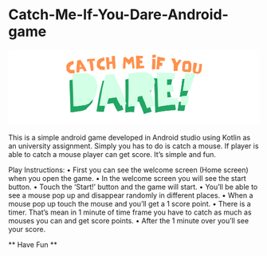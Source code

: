 # Catch-Me-If-You-Dare-Android-game


![game logo](https://github.com/savishkadilshan/Catch-Me-If-You-Dare-Android-game/blob/main/app/src/main/res/drawable/logo.png)


This is a simple android game developed in Android studio using Kotlin as an university assignment. Simply you has to do is catch a mouse. If player is able to catch a mouse player can get score. It’s simple and fun.

Play Instructions: 
•	First you can see the welcome screen (Home screen) when you open the game.
•	In the welcome screen you will see the start button.
•	Touch the ‘Start!’ button and the game will start.
•	You’ll be able to see a mouse pop up and disappear randomly in different places.
•	When a mouse pop up touch the mouse and you’ll get a 1 score point.
•	There is a timer. That’s mean in 1 minute of time frame you have to catch as much as mouses you can and get score points.
•	After the 1 minute over you’ll see your score.


** Have Fun **
